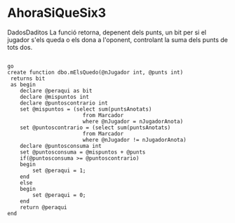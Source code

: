 # AhoraSiQueSix3

DadosDaditos
La funció retorna, depenent dels punts, un bit per si el jugador s'els queda o els dona a l'oponent, controlant la suma dels punts de tots dos.

```

go
create function dbo.mElsQuedo(@nJugador int, @punts int)
 returns bit
 as begin
	declare @peraqui as bit
	declare @mispuntos int
	declare @puntoscontrario int
	set @mispuntos = (select sum(puntsAnotats)
						from Marcador
						where @nJugador = nJugadorAnota)
	set @puntoscontrario = (select sum(puntsAnotats)
						from Marcador
						where @nJugador != nJugadorAnota)
	declare @puntosconsuma int
	set @puntosconsuma = @mispuntos + @punts
	if(@puntosconsuma >= @puntoscontrario)
	begin
		set @peraqui = 1;
	end
	else
	begin
		set @peraqui = 0;
	end
	return @peraqui
end

```

